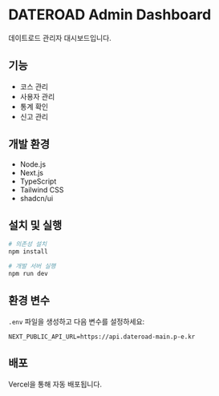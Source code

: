 # DATEROAD Admin Dashboard

데이트로드 관리자 대시보드입니다.

## 기능

- 코스 관리
- 사용자 관리
- 통계 확인
- 신고 관리

## 개발 환경

- Node.js
- Next.js
- TypeScript
- Tailwind CSS
- shadcn/ui

## 설치 및 실행

```bash
# 의존성 설치
npm install

# 개발 서버 실행
npm run dev
```

## 환경 변수

`.env` 파일을 생성하고 다음 변수를 설정하세요:

```
NEXT_PUBLIC_API_URL=https://api.dateroad-main.p-e.kr
```

## 배포

Vercel을 통해 자동 배포됩니다.
